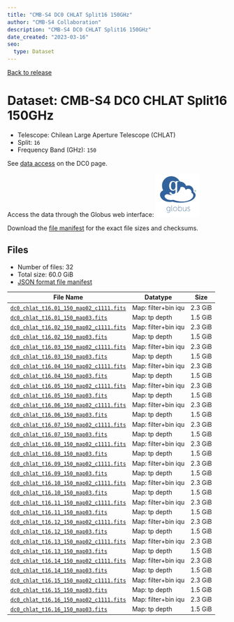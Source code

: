 ```yaml
---
title: "CMB-S4 DC0 CHLAT Split16 150GHz"
author: "CMB-S4 Collaboration"
description: "CMB-S4 DC0 CHLAT Split16 150GHz"
date_created: "2023-03-16"
seo:
  type: Dataset
---
```


[Back to release](./dc0.html#datasets)

# Dataset: CMB-S4 DC0 CHLAT Split16 150GHz

- Telescope: Chilean Large Aperture Telescope (CHLAT) 
- Split: `16`
- Frequency Band (GHz): `150`

See [data access](./dc0.html#data-access) on the DC0 page.

Access the data through the Globus web interface: [![Download via Globus](images/globus-logo.png)](https://app.globus.org/file-manager?origin_id=38f01147-f09e-483d-a552-3866669a846d&origin_path=%2Fdatareleases%2Fdc0%2Fmission%2Fchlat%2Fsplit16%2F150%2F)

Download the [file manifest](https://g-456d30.0ed28.75bc.data.globus.org/datareleases/dc0/mission/chlat/split16/150/manifest.json) for the exact file sizes and checksums.

## Files

- Number of files: 32
- Total size: 60.0 GiB
- [JSON format file manifest](https://g-456d30.0ed28.75bc.data.globus.org/datareleases/dc0/mission/chlat/split16/150/manifest.json)

|                                                                                File Name                                                                                |      Datatype       |  Size   |
| ----------------------------------------------------------------------------------------------------------------------------------------------------------------------- | ------------------- | ------- |
| [`dc0_chlat_t16.01_150_map02_c1111.fits`](https://g-456d30.0ed28.75bc.data.globus.org/datareleases/dc0/mission/chlat/split16/150/dc0_chlat_t16.01_150_map02_c1111.fits) | Map: filter+bin iqu | 2.3 GiB |
| [`dc0_chlat_t16.01_150_map03.fits`](https://g-456d30.0ed28.75bc.data.globus.org/datareleases/dc0/mission/chlat/split16/150/dc0_chlat_t16.01_150_map03.fits)             | Map: tp depth       | 1.5 GiB |
| [`dc0_chlat_t16.02_150_map02_c1111.fits`](https://g-456d30.0ed28.75bc.data.globus.org/datareleases/dc0/mission/chlat/split16/150/dc0_chlat_t16.02_150_map02_c1111.fits) | Map: filter+bin iqu | 2.3 GiB |
| [`dc0_chlat_t16.02_150_map03.fits`](https://g-456d30.0ed28.75bc.data.globus.org/datareleases/dc0/mission/chlat/split16/150/dc0_chlat_t16.02_150_map03.fits)             | Map: tp depth       | 1.5 GiB |
| [`dc0_chlat_t16.03_150_map02_c1111.fits`](https://g-456d30.0ed28.75bc.data.globus.org/datareleases/dc0/mission/chlat/split16/150/dc0_chlat_t16.03_150_map02_c1111.fits) | Map: filter+bin iqu | 2.3 GiB |
| [`dc0_chlat_t16.03_150_map03.fits`](https://g-456d30.0ed28.75bc.data.globus.org/datareleases/dc0/mission/chlat/split16/150/dc0_chlat_t16.03_150_map03.fits)             | Map: tp depth       | 1.5 GiB |
| [`dc0_chlat_t16.04_150_map02_c1111.fits`](https://g-456d30.0ed28.75bc.data.globus.org/datareleases/dc0/mission/chlat/split16/150/dc0_chlat_t16.04_150_map02_c1111.fits) | Map: filter+bin iqu | 2.3 GiB |
| [`dc0_chlat_t16.04_150_map03.fits`](https://g-456d30.0ed28.75bc.data.globus.org/datareleases/dc0/mission/chlat/split16/150/dc0_chlat_t16.04_150_map03.fits)             | Map: tp depth       | 1.5 GiB |
| [`dc0_chlat_t16.05_150_map02_c1111.fits`](https://g-456d30.0ed28.75bc.data.globus.org/datareleases/dc0/mission/chlat/split16/150/dc0_chlat_t16.05_150_map02_c1111.fits) | Map: filter+bin iqu | 2.3 GiB |
| [`dc0_chlat_t16.05_150_map03.fits`](https://g-456d30.0ed28.75bc.data.globus.org/datareleases/dc0/mission/chlat/split16/150/dc0_chlat_t16.05_150_map03.fits)             | Map: tp depth       | 1.5 GiB |
| [`dc0_chlat_t16.06_150_map02_c1111.fits`](https://g-456d30.0ed28.75bc.data.globus.org/datareleases/dc0/mission/chlat/split16/150/dc0_chlat_t16.06_150_map02_c1111.fits) | Map: filter+bin iqu | 2.3 GiB |
| [`dc0_chlat_t16.06_150_map03.fits`](https://g-456d30.0ed28.75bc.data.globus.org/datareleases/dc0/mission/chlat/split16/150/dc0_chlat_t16.06_150_map03.fits)             | Map: tp depth       | 1.5 GiB |
| [`dc0_chlat_t16.07_150_map02_c1111.fits`](https://g-456d30.0ed28.75bc.data.globus.org/datareleases/dc0/mission/chlat/split16/150/dc0_chlat_t16.07_150_map02_c1111.fits) | Map: filter+bin iqu | 2.3 GiB |
| [`dc0_chlat_t16.07_150_map03.fits`](https://g-456d30.0ed28.75bc.data.globus.org/datareleases/dc0/mission/chlat/split16/150/dc0_chlat_t16.07_150_map03.fits)             | Map: tp depth       | 1.5 GiB |
| [`dc0_chlat_t16.08_150_map02_c1111.fits`](https://g-456d30.0ed28.75bc.data.globus.org/datareleases/dc0/mission/chlat/split16/150/dc0_chlat_t16.08_150_map02_c1111.fits) | Map: filter+bin iqu | 2.3 GiB |
| [`dc0_chlat_t16.08_150_map03.fits`](https://g-456d30.0ed28.75bc.data.globus.org/datareleases/dc0/mission/chlat/split16/150/dc0_chlat_t16.08_150_map03.fits)             | Map: tp depth       | 1.5 GiB |
| [`dc0_chlat_t16.09_150_map02_c1111.fits`](https://g-456d30.0ed28.75bc.data.globus.org/datareleases/dc0/mission/chlat/split16/150/dc0_chlat_t16.09_150_map02_c1111.fits) | Map: filter+bin iqu | 2.3 GiB |
| [`dc0_chlat_t16.09_150_map03.fits`](https://g-456d30.0ed28.75bc.data.globus.org/datareleases/dc0/mission/chlat/split16/150/dc0_chlat_t16.09_150_map03.fits)             | Map: tp depth       | 1.5 GiB |
| [`dc0_chlat_t16.10_150_map02_c1111.fits`](https://g-456d30.0ed28.75bc.data.globus.org/datareleases/dc0/mission/chlat/split16/150/dc0_chlat_t16.10_150_map02_c1111.fits) | Map: filter+bin iqu | 2.3 GiB |
| [`dc0_chlat_t16.10_150_map03.fits`](https://g-456d30.0ed28.75bc.data.globus.org/datareleases/dc0/mission/chlat/split16/150/dc0_chlat_t16.10_150_map03.fits)             | Map: tp depth       | 1.5 GiB |
| [`dc0_chlat_t16.11_150_map02_c1111.fits`](https://g-456d30.0ed28.75bc.data.globus.org/datareleases/dc0/mission/chlat/split16/150/dc0_chlat_t16.11_150_map02_c1111.fits) | Map: filter+bin iqu | 2.3 GiB |
| [`dc0_chlat_t16.11_150_map03.fits`](https://g-456d30.0ed28.75bc.data.globus.org/datareleases/dc0/mission/chlat/split16/150/dc0_chlat_t16.11_150_map03.fits)             | Map: tp depth       | 1.5 GiB |
| [`dc0_chlat_t16.12_150_map02_c1111.fits`](https://g-456d30.0ed28.75bc.data.globus.org/datareleases/dc0/mission/chlat/split16/150/dc0_chlat_t16.12_150_map02_c1111.fits) | Map: filter+bin iqu | 2.3 GiB |
| [`dc0_chlat_t16.12_150_map03.fits`](https://g-456d30.0ed28.75bc.data.globus.org/datareleases/dc0/mission/chlat/split16/150/dc0_chlat_t16.12_150_map03.fits)             | Map: tp depth       | 1.5 GiB |
| [`dc0_chlat_t16.13_150_map02_c1111.fits`](https://g-456d30.0ed28.75bc.data.globus.org/datareleases/dc0/mission/chlat/split16/150/dc0_chlat_t16.13_150_map02_c1111.fits) | Map: filter+bin iqu | 2.3 GiB |
| [`dc0_chlat_t16.13_150_map03.fits`](https://g-456d30.0ed28.75bc.data.globus.org/datareleases/dc0/mission/chlat/split16/150/dc0_chlat_t16.13_150_map03.fits)             | Map: tp depth       | 1.5 GiB |
| [`dc0_chlat_t16.14_150_map02_c1111.fits`](https://g-456d30.0ed28.75bc.data.globus.org/datareleases/dc0/mission/chlat/split16/150/dc0_chlat_t16.14_150_map02_c1111.fits) | Map: filter+bin iqu | 2.3 GiB |
| [`dc0_chlat_t16.14_150_map03.fits`](https://g-456d30.0ed28.75bc.data.globus.org/datareleases/dc0/mission/chlat/split16/150/dc0_chlat_t16.14_150_map03.fits)             | Map: tp depth       | 1.5 GiB |
| [`dc0_chlat_t16.15_150_map02_c1111.fits`](https://g-456d30.0ed28.75bc.data.globus.org/datareleases/dc0/mission/chlat/split16/150/dc0_chlat_t16.15_150_map02_c1111.fits) | Map: filter+bin iqu | 2.3 GiB |
| [`dc0_chlat_t16.15_150_map03.fits`](https://g-456d30.0ed28.75bc.data.globus.org/datareleases/dc0/mission/chlat/split16/150/dc0_chlat_t16.15_150_map03.fits)             | Map: tp depth       | 1.5 GiB |
| [`dc0_chlat_t16.16_150_map02_c1111.fits`](https://g-456d30.0ed28.75bc.data.globus.org/datareleases/dc0/mission/chlat/split16/150/dc0_chlat_t16.16_150_map02_c1111.fits) | Map: filter+bin iqu | 2.3 GiB |
| [`dc0_chlat_t16.16_150_map03.fits`](https://g-456d30.0ed28.75bc.data.globus.org/datareleases/dc0/mission/chlat/split16/150/dc0_chlat_t16.16_150_map03.fits)             | Map: tp depth       | 1.5 GiB |

